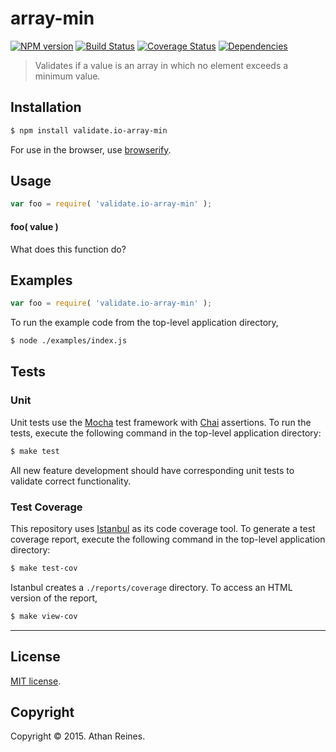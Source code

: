 array-min
===
[![NPM version][npm-image]][npm-url] [![Build Status][travis-image]][travis-url] [![Coverage Status][coveralls-image]][coveralls-url] [![Dependencies][dependencies-image]][dependencies-url]

> Validates if a value is an array in which no element exceeds a minimum value.


## Installation

``` bash
$ npm install validate.io-array-min
```

For use in the browser, use [browserify](https://github.com/substack/node-browserify).


## Usage

``` javascript
var foo = require( 'validate.io-array-min' );
```

#### foo( value )

What does this function do?


## Examples

``` javascript
var foo = require( 'validate.io-array-min' );
```

To run the example code from the top-level application directory,

``` bash
$ node ./examples/index.js
```


## Tests

### Unit

Unit tests use the [Mocha](http://mochajs.org) test framework with [Chai](http://chaijs.com) assertions. To run the tests, execute the following command in the top-level application directory:

``` bash
$ make test
```

All new feature development should have corresponding unit tests to validate correct functionality.


### Test Coverage

This repository uses [Istanbul](https://github.com/gotwarlost/istanbul) as its code coverage tool. To generate a test coverage report, execute the following command in the top-level application directory:

``` bash
$ make test-cov
```

Istanbul creates a `./reports/coverage` directory. To access an HTML version of the report,

``` bash
$ make view-cov
```


---
## License

[MIT license](http://opensource.org/licenses/MIT). 


## Copyright

Copyright &copy; 2015. Athan Reines.


[npm-image]: http://img.shields.io/npm/v/validate.io-array-min.svg
[npm-url]: https://npmjs.org/package/validate.io-array-min

[travis-image]: http://img.shields.io/travis/validate-io/array-min/master.svg
[travis-url]: https://travis-ci.org/validate-io/array-min

[coveralls-image]: https://img.shields.io/coveralls/validate-io/array-min/master.svg
[coveralls-url]: https://coveralls.io/r/validate-io/array-min?branch=master

[dependencies-image]: http://img.shields.io/david/validate-io/array-min.svg
[dependencies-url]: https://david-dm.org/validate-io/array-min

[dev-dependencies-image]: http://img.shields.io/david/dev/validate-io/array-min.svg
[dev-dependencies-url]: https://david-dm.org/dev/validate-io/array-min

[github-issues-image]: http://img.shields.io/github/issues/validate-io/array-min.svg
[github-issues-url]: https://github.com/validate-io/array-min/issues
